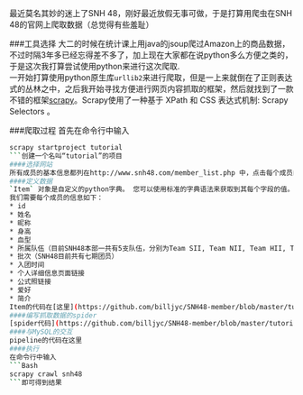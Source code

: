 最近莫名其妙的迷上了SNH 48，刚好最近放假无事可做，于是打算用爬虫在SNH 48的官网上爬取数据（总觉得有些羞耻）<br>

###工具选择
大二的时候在统计课上用java的jsoup爬过Amazon上的商品数据，不过时隔3年多已经忘得差不多了，加上现在大家都在说python多么方便之类的，于是这次我打算尝试使用python来进行这次爬取.<br>
一开始打算使用python原生库`urllib2`来进行爬取，但是一上来就倒在了正则表达式的丛林之中，之后我开始寻找方便进行网页内容抓取的框架，然后就找到了一款不错的框架[scrapy](http://scrapy-chs.readthedocs.io/zh_CN/0.24/intro/tutorial.html)。Scrapy使用了一种基于 XPath 和 CSS 表达式机制: Scrapy Selectors 。 <br>

###爬取过程
首先在命令行中输入
```Bash
scrapy startproject tutorial
```创建一个名叫“tutorial”的项目
####选择网站
所有成员的基本信息都列在http://www.snh48.com/member_list.php 中，点击每个成员的图片可以进入到该成员的详细资料页面。
####定义数据
`Item` 对象是自定义的python字典。 您可以使用标准的字典语法来获取到其每个字段的值。(字段即是我们之前用Field赋值的属性):
我们需要每个成员的信息如下：
* id
* 姓名
* 昵称 
* 身高
* 血型
* 所属队伍（目前SNH48本部一共有5支队伍，分别为Team SII, Team NII, Team HII, Team X, Team XII）
* 批次（SNH48目前共有七期团员）
* 入团时间
* 个人详细信息页面链接
* 公式照链接
* 爱好
* 简介
Item的代码在[这里](https://github.com/billjyc/SNH48-member/blob/master/tutorial/items.py)
####编写抓取数据的spider
[spider代码](https://github.com/billjyc/SNH48-member/blob/master/tutorial/spiders/dmoz_spider.py)
####与MySQL的交互
pipeline的代码在这里
####执行
在命令行中输入
```Bash
scrapy crawl snh48
```即可得到结果
